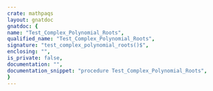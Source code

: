 ```yaml
---
crate: mathpaqs
layout: gnatdoc
gnatdoc: {
name: "Test_Complex_Polynomial_Roots",
qualified_name: "Test_Complex_Polynomial_Roots",
signature: "test_complex_polynomial_roots()$",
enclosing: "",
is_private: false,
documentation: "",
documentation_snippet: "procedure Test_Complex_Polynomial_Roots",
}
---
```

